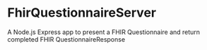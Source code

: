 # FhirQuestionnaireServer
A Node.js Express app to present a FHIR Questionnaire and return completed FHIR QuestionnaireResponse
